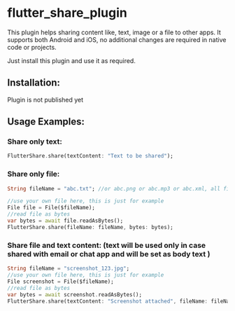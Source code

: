 # flutter_share_plugin
This plugin helps sharing content like, text, image or a file to other apps.
It supports both Android and iOS, no additional changes are required in native code or projects.

Just install this plugin and use it as required.

## Installation:
Plugin is not published yet
  

## Usage Examples:

### Share only text:
```dart
FlutterShare.share(textContent: "Text to be shared");
```

### Share only file:
```dart
String fileName = "abc.txt"; //or abc.png or abc.mp3 or abc.xml, all files are supported 

//use your own file here, this is just for example
File file = File($fileName);
//read file as bytes
var bytes = await file.readAsBytes();
FlutterShare.share(fileName: fileName, bytes: bytes);
```


### Share file and text content: (text will be used only in case shared with email or chat app and will be set as body text )
```dart
String fileName = "screenshot_123.jpg";
//use your own file here, this is just for example
File screenshot = File($fileName);
//read file as bytes
var bytes = await screenshot.readAsBytes();
FlutterShare.share(textContent: "Screenshot attached", fileName: fileName, bytes: bytes);
```
